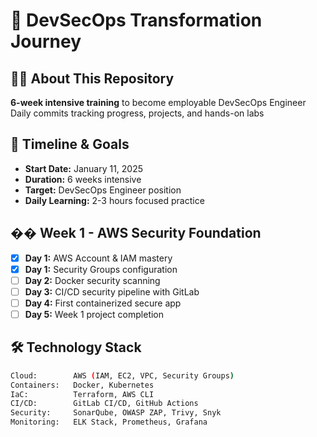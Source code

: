 # 🚀 DevSecOps Transformation Journey

## 👨‍💻 About This Repository
**6-week intensive training** to become employable DevSecOps Engineer  
Daily commits tracking progress, projects, and hands-on labs

## 📅 Timeline & Goals
- **Start Date:** January 11, 2025
- **Duration:** 6 weeks intensive  
- **Target:** DevSecOps Engineer position
- **Daily Learning:** 2-3 hours focused practice

## �� Week 1 - AWS Security Foundation
- [x] **Day 1:** AWS Account & IAM mastery
- [x] **Day 1:** Security Groups configuration  
- [ ] **Day 2:** Docker security scanning
- [ ] **Day 3:** CI/CD security pipeline with GitLab
- [ ] **Day 4:** First containerized secure app
- [ ] **Day 5:** Week 1 project completion

## 🛠️ Technology Stack
```bash
Cloud:        AWS (IAM, EC2, VPC, Security Groups)
Containers:   Docker, Kubernetes  
IaC:          Terraform, AWS CLI
CI/CD:        GitLab CI/CD, GitHub Actions
Security:     SonarQube, OWASP ZAP, Trivy, Snyk
Monitoring:   ELK Stack, Prometheus, Grafana
